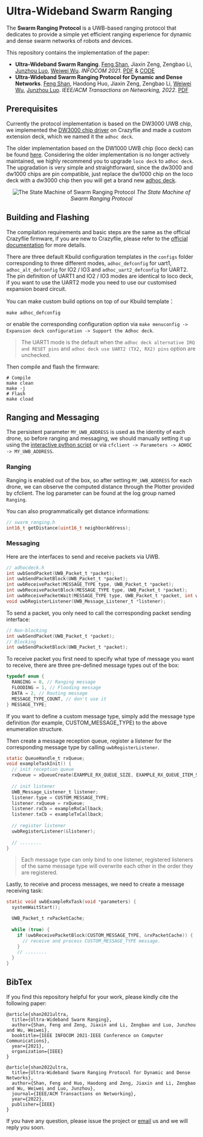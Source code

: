 # Ultra-Wideband Swarm Ranging

The **Swarm Ranging Protocol** is a UWB-based ranging protocol that dedicates to provide a simple yet efficient ranging experience for dynamic and dense swarm networks of robots and devices. 

This repository contains the implementation of the paper:

- **Ultra-Wideband Swarm Ranging**. [Feng Shan](http://twinhorse.net/), Jiaxin Zeng, Zengbao Li, [Junzhou Luo](https://cse.seu.edu.cn/2019/0102/c23024a257045/page.htm), [Weiwei Wu](https://cse.seu.edu.cn/2019/0103/c23024a257230/page.htm). *INFOCOM 2021*. [PDF](http://twinhorse.net/papers/SZLLW-INFOCOM21p.pdf) & [CODE](https://github.com/SEU-NetSI/crazyflie-firmware/tree/archive/master/2022.05)
- **Ultra-Wideband Swarm Ranging Protocol for Dynamic and Dense Networks**. [Feng Shan](http://twinhorse.net/), Haodong Huo, Jiaxin Zeng, Zengbao Li, [Weiwei Wu](https://cse.seu.edu.cn/2019/0103/c23024a257230/page.htm), [Junzhou Luo](https://cse.seu.edu.cn/2019/0102/c23024a257045/page.htm). *IEEE/ACM Transactions on Networking, 2022*. [PDF](https://ieeexplore.ieee.org/stamp/stamp.jsp?tp=&arnumber=9810917)

## Prerequisites

Currently the protocol implementation is based on the DW3000 UWB chip, we implemented the [DW3000 chip driver](https://github.com/SEU-NetSI/libdw3000) on Crazyflie and made a custom extension deck, which we named it the `adhoc deck`.

The older implementation based on the DW1000 UWB chip (loco deck) can be found [here](https://github.com/SEU-NetSI/crazyflie-firmware/tree/archive/master/2022.05). Considering the older implementation is no longer actively maintained, we highly recommend you to upgrade `loco deck` to `adhoc deck`. The upgradation is very simple and straightforward, since the dw3000 and dw1000 chips are pin compatible, just replace the dw1000 chip on the loco deck with a dw3000 chip then you will get a brand new [adhoc deck](https://github.com/SEU-NetSI/crazyflie-firmware/assets/42486690/f0ec9681-9aff-4e16-8ad3-3da7a20e6b60).

<p align="center">
  <img src="https://github.com/SEU-NetSI/crazyflie-firmware/assets/42486690/5795cfc0-1e47-433b-99d6-fb7a6d9deb89" alt="The State Machine of Swarm Ranging Protocol">
  <em>The State Machine of Swarm Ranging Protocol</em>
</p>

## Building and Flashing

The compilation requirements and basic steps are the same as the official Crazyflie firmware, if you are new to Crazyflie, please refer to the [official documentation](https://github.com/bitcraze/crazyflie-firmware/blob/master/docs/building-and-flashing/build.md) for more details.

There are three default Kbuild configuration templates in the `configs` folder corresponding to three different modes, `adhoc_defconfig` for uart1, `adhoc_alt_defconfig` for IO2 / IO3 and `adhoc_uart2_defconfig` for UART2. The pin definition of UART1 and IO2 / IO3 modes are identical to loco deck, if you want to use the UART2 mode you need to use our customised expansion board circuit.

You can make custom build options on top of our Kbuild template：

```Shell
make adhoc_defconfig
```

or enable the corresponding configuration option via `make menuconfig -> Expansion deck configuration -> Support the Adhoc deck`.

> The UART1 mode is the default when the `adhoc deck alternative IRQ and RESET pins` and `adhoc deck use UART2 (TX2, RX2) pins` option are unchecked.

Then compile and flash the firmware:

```Shell
# Compile
make clean
make -j
# Flash
make cload
```

## Ranging and Messaging

The persistent parameter `MY_UWB_ADDRESS` is used as the identity of each drone, so before ranging and messaging, we should manually setting it up using the [interactive python script](https://github.com/SEU-NetSI/crazyflie-firmware/blob/master/set_uwb_address.py) or via `cfclient -> Parameters -> ADHOC -> MY_UWB_ADDRESS`.

### Ranging

Ranging is enabled out of the box, so after setting `MY_UWB_ADDRESS` for each drone, we can observe the computed distance through the Plotter provided by cfclient. The log parameter can be found at the log group named `Ranging`.

You can also programmatically get distance informations:

```C
// swarm_ranging.h
int16_t getDistance(uint16_t neighborAddress);
```

### Messaging

Here are the interfaces to send and receive packets via UWB.

```C
// adhocdeck.h
int uwbSendPacket(UWB_Packet_t *packet);
int uwbSendPacketBlock(UWB_Packet_t *packet);
int uwbReceivePacket(MESSAGE_TYPE type, UWB_Packet_t *packet);
int uwbReceivePacketBlock(MESSAGE_TYPE type, UWB_Packet_t *packet);
int uwbReceivePacketWait(MESSAGE_TYPE type, UWB_Packet_t *packet, int wait);
void uwbRegisterListener(UWB_Message_Listener_t *listener);
```

To send a packet, you only need to call the corresponding packet sending interface:

```C
// Non-blocking
int uwbSendPacket(UWB_Packet_t *packet);
// Blocking
int uwbSendPacketBlock(UWB_Packet_t *packet);
```

To receive packet you first need to specify what type of message you want to receive, there are three pre-defined message types out of the box:

```C
typedef enum {
  RANGING = 0, // Ranging message
  FLOODING = 1, // Flooding message
  DATA = 2, // Routing message
  MESSAGE_TYPE_COUNT, // don't use it
} MESSAGE_TYPE;
```

If you want to define a custom message type, simply add the message type definition (for example, CUSTOM_MESSAGE_TYPE) to the above enumeration structure.

Then create a message reception queue, register a listener for the corresponding message type by calling `uwbRegisterListener`.

```C
static QueueHandle_t rxQueue;
void exampleTaskInit() {
  // init reception queue
  rxQueue = xQueueCreate(EXAMPLE_RX_QUEUE_SIZE, EXAMPLE_RX_QUEUE_ITEM_SIZE);
  
  // init listener
  UWB_Message_Listener_t listener;
  listener.type = CUSTOM_MESSAGE_TYPE;
  listener.rxQueue = rxQueue;
  listener.rxCb = exampleRxCallback;
  listener.txCb = exampleTxCallback;
  
  // register listener
  uwbRegisterListener(&listener);
    
  // ........
}
```

> Each message type can only bind to one listener, registered listeners of the same message type will overwrite each other in the order they are registered.

Lastly, to receive and process messages, we need to create a message receiving task:

```C
static void uwbExampleRxTask(void *parameters) {
  systemWaitStart();

  UWB_Packet_t rxPacketCache;
  
  while (true) {
    if (uwbReceivePacketBlock(CUSTOM_MESSAGE_TYPE, &rxPacketCache)) {
      // receive and process CUSTOM_MESSAGE_TYPE message.
    }
    // ........
  }
}
```

## BibTex

If you find this repository helpful for your work, please kindly cite the following paper:

```
@article{shan2021ultra,
  title={Ultra-Wideband Swarm Ranging},
  author={Shan, Feng and Zeng, Jiaxin and Li, Zengbao and Luo, Junzhou and Wu, Weiwei},
  booktitle={IEEE INFOCOM 2021-IEEE Conference on Computer Communications},
  year={2021},
  organization={IEEE}
}

@article{shan2022ultra,
  title={Ultra-Wideband Swarm Ranging Protocol for Dynamic and Dense Networks},
  author={Shan, Feng and Huo, Haodong and Zeng, Jiaxin and Li, Zengbao and Wu, Weiwei and Luo, Junzhou},
  journal={IEEE/ACM Transactions on Networking},
  year={2022},
  publisher={IEEE}
}
```

If you have any question, please issue the project or [email](mailto:shanfeng@seu.edu.cn) us and we will reply you soon.

